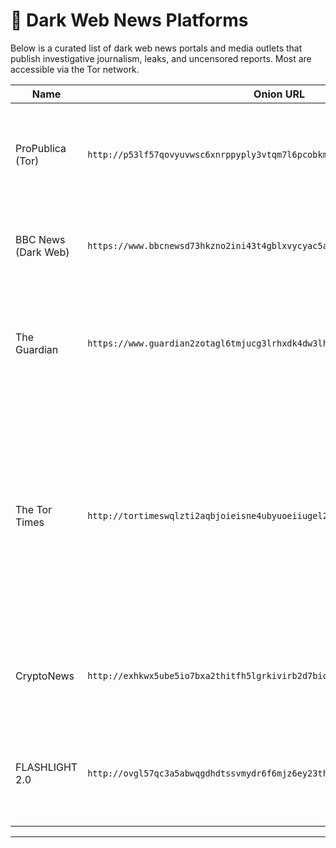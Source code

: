 # 📰 Dark Web News Platforms

Below is a curated list of dark web news portals and media outlets that publish investigative journalism, leaks, and uncensored reports. Most are accessible via the Tor network.

| Name                  | Onion URL                                     | Description |
|-----------------------|-----------------------------------------------|-------------|
| ProPublica (Tor) | `http://p53lf57qovyuvwsc6xnrppyply3vtqm7l6pcobkmyqsiofyeznfu5uqd.onion/` | Independent nonprofit newsroom that produces investigative journalism in the public interest. |
| BBC News (Dark Web) | `https://www.bbcnewsd73hkzno2ini43t4gblxvycyac5aw4gnv7t2rccijh7745uqd.onion/` | BBC’s official .onion site offering uncensored access to global news. |
| The Guardian | `https://www.guardian2zotagl6tmjucg3lrhxdk4dw3lhbqnkvvkywawy3oqfoprid.onion/` | Independent global news and investigative journalism available entirely within the Tor network |
| The Tor Times | `http://tortimeswqlzti2aqbjoieisne4ubyuoeiiugel2layyudcfrwln76qd.onion/` | The Tor Times is an independent, community-driven media platform that focuses on providing timely news, updates, and resources related to the darknet, cryptocurrency markets, privacy, and harm reduction. |
| CryptoNews | `http://exhkwx5ube5io7bxa2thitfh5lgrkivirb2d7biqx3hfrwfd6egbblyd.onion/` | It provides updates on cryptocurrency markets, including price movements and forecasts. |
| FLASHLIGHT 2.0 | `http://ovgl57qc3a5abwqgdhdtssvmydr6f6mjz6ey23thwy63pmbxqmi45iid.onion/` | FLASHLIGHT 2.0 is a dark web news platform designed to provide global news, analysis, and updates. |

---
